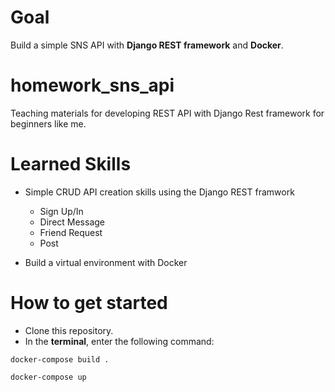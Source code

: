 # Goal

Build a simple SNS API with **Django REST framework** and **Docker**.

# homework_sns_api

Teaching materials for developing REST API with Django Rest framework for beginners like me.

# Learned Skills

- Simple CRUD API creation skills using the Django REST framwork
    - Sign Up/In
    - Direct Message
    - Friend Request
    - Post

- Build a virtual environment with Docker

# How to get started

- Clone this repository.
- In the **terminal**, enter the following command:

```
docker-compose build .

docker-compose up
```
